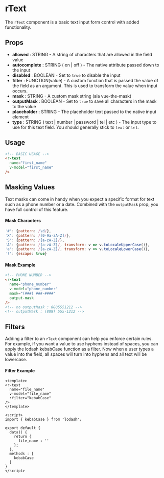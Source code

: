 # rText
The `rText` component is a basic text input form control with added functionality.

## Props
* **allowed** : STRING - A string of characters that are allowed in the field value
* **autocomplete** : STRING ( on | off ) - The native attribute passed down to the input
* **disabled** : BOOLEAN - Set to `true` to disable the input
* **filter** : FUNCTION(value) - A custom function that is passed the value of the field as an argument. This is used to transform the value when input occurs.
* **mask** : STRING - A custom mask string (ala vue-the-mask)
* **outputMask** : BOOLEAN - Set to `true` to save all characters in the mask to the value
* **placeholder** : STRING - The placeholder text passed to the native input element
* **type** : STRING ( text | number | password | tel | etc ) - The input type to use for this text field. You should generally stick to `text` or `tel`.

## Usage
```html
<!-- BASIC USAGE -->
<r-text
  name="first_name"
  v-model="first_name"
/>
```

## Masking Values
Text masks can come in handy when you expect a specific format for text such as a phone number or a date. Combined with the `outputMask` prop, you have full control of this feature.

#### Mask Characters
```js
'#': {pattern: /\d/},
'X': {pattern: /[0-9a-zA-Z]/},
'S': {pattern: /[a-zA-Z]/},
'A': {pattern: /[a-zA-Z]/, transform: v => v.toLocaleUpperCase()},
'a': {pattern: /[a-zA-Z]/, transform: v => v.toLocaleLowerCase()},
'!': {escape: true}
```

#### Mask Example
```html
<!-- PHONE NUMBER -->
<r-text
  name="phone_number"
  v-model="phone_number"
  mask="(###) ###-####"
  output-mask
/>
<!-- no outputMask : 8885551212 -->
<!-- outputMask : (888) 555-1212 -->
```

## Filters
Adding a filter to an `rText` component can help you enforce certain rules. For example, if you want a value to use hyphens instead of spaces, you can apply the lodash kebabCase function as a filter. Now when a user types a value into the field, all spaces will turn into hyphens and all text will be lowercase.

#### Filter Example
```vue
<template>
<r-text
  name="file_name"
  v-model="file_name"
  :filter="kebabCase"
/>
</template>

<script>
import { kebabCase } from 'lodash';

export default {
  data() {
    return {
      file_name : ''
    };
  },
  methods : {
    kebabCase
  }
}
</script>
```